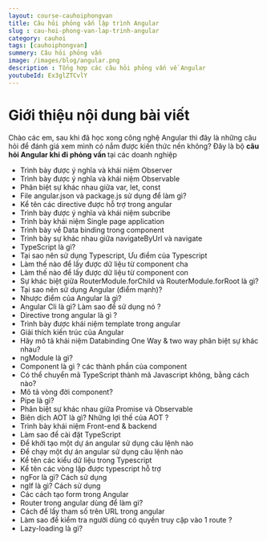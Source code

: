 ```yaml
---
layout: course-cauhoiphongvan
title: Câu hỏi phỏng vấn lập trình Angular  
slug : cau-hoi-phong-van-lap-trinh-angular
category: cauhoi
tags: [cauhoiphongvan]
summery: Câu hỏi phỏng vấn   
image: /images/blog/angular.png
description : Tổng hợp các câu hỏi phỏng vấn về Angular
youtubeId: Ex3glZTCvlY
---
```


# **Giới thiệu nội dung bài viết**

Chào các em, sau khi đã học xong công nghệ Angular thì đây là những câu hỏi để đánh giá xem mình có nắm được kiến thức nền không? Đây là bộ <b>câu hỏi Angular khi đi phỏng vấn </b> tại các doanh nghiệp

- Trình bày được ý nghĩa và khái niệm Observer
- Trình bày được ý nghĩa và khái niệm Observable
- Phân biệt sự khác nhau giữa var, let, const
- File angular.json và package.js sử dụng để làm gì?
- Kể tên các directive được hỗ trợ trong angular
- Trình bày được ý nghĩa và khái niệm subcribe
- Trình bày khái niệm Single page application
- Trình bày về Data binding trong component
- Trình bày sự khác nhau giữa navigateByUrl và navigate
- TypeScript là gì?
- Tại sao nên sử dụng Typescript, Ưu điểm của Typescript
- Làm thế nào để lấy được dữ liệu từ component cha
- Làm thế nào để lấy được dữ liệu từ component con
- Sự khác biệt giữa RouterModule.forChild và RouterModule.forRoot là gì?
- Tại sao nên sử dụng Angular (điểm mạnh)?
- Nhược điểm của Angular là gì?
- Angular Cli là gì? Làm sao để sử dụng nó ?
- Directive trong angular là gì ?
- Trình bày được khái niệm template trong angular
- Giải thích kiến trúc của Angular
- Hãy mô tả khái niệm Databinding One Way & two way phân biệt sự khác nhau?
- ngModule là gì?
- Component là gì ? các thành phần của component
- Có thể chuyển mã TypeScript thành mã Javascript không, bằng cách nào?
- Mô tả vòng đời component?
- Pipe là gì?
- Phân biệt sự khác nhau giữa Promise và Observable
- Biên dịch AOT là gì? Những lợi thế của AOT ?
- Trình bày khái niệm Front-end & backend
- Làm sao để cài đặt TypeScript
- Để khởi tạo một dự án angular sử dụng câu lệnh nào
- Để chạy một dự án angular sử dụng câu lệnh nào
- Kể tên các kiểu dữ liệu trong Typescript
- Kể tên các vòng lặp được typescript hỗ trợ
- ngFor là gì? Cách sử dụng
- ngIf là gì? Cách sử dụng
- Các cách tạo form trong Angular
- Router trong angular dùng để làm gì?
- Cách để lấy tham số trên URL trong angular
- Làm sao để kiểm tra người dùng có quyền truy cập vào 1 route ?
- Lazy-loading là gì?
